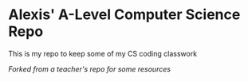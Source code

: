 # Alexis' A-Level Computer Science Repo

This is my repo to keep some of my CS coding classwork

*Forked from a teacher's repo for some resources* 